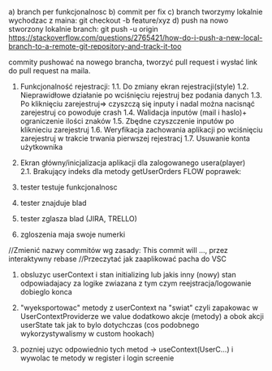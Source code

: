 a) branch per funkcjonalnosc
b) commit per fix
c) branch tworzymy lokalnie wychodzac z maina: git checkout -b feature/xyz
d) push na nowo stworzony lokalnie branch:
git push -u origin <branch>
https://stackoverflow.com/questions/2765421/how-do-i-push-a-new-local-branch-to-a-remote-git-repository-and-track-it-too

commity pushować na nowego brancha, tworzyć pull request i wysłać link do pull request na maila.

1. Funkcjonalność rejestracji:
   1.1. Do zmiany ekran rejestracji(style)
   1.2. Nieprawidłowe działanie po wciśnięciu rejestruj bez podania danych
   1.3. Po kliknięciu zarejestruj=> czyszczą się inputy i nadal można nacisnąć zarejestruj co powoduje crash
   1.4. Walidacja inputów (mail i haslo)+ ograniczenie ilości znaków
   1.5. Zbędne czyszczenie inputów po kliknieciu zarejestruj
   1.6. Weryfikacja zachowania aplikacji po wciśnięciu zarejestruj w trakcie trwania pierwszej rejestracj
   1.7. Usuwanie konta użytkownika
2. Ekran główny/inicjalizacja aplikacji dla zalogowanego usera(player)  
    2.1. Brakujący indeks dla metody getUserOrders
   FLOW poprawek:

3. tester testuje funkcjonalnosc
4. tester znajduje blad
5. tester zglasza blad (JIRA, TRELLO)
6. zgloszenia maja swoje numerki

//Zmienić nazwy commitów wg zasady: This commit will ..., przez interaktywny rebase
//Przeczytać jak zaaplikować pacha do VSC

1. obsluzyc userContext i stan initializing lub jakis inny (nowy) stan odpowiadajacy za logike zwiazana z tym czym reejstracja/logowanie dobieglo konca

2. "wyeksportowac" metody z userContext na "swiat" czyli zapakowac w UserContextProviderze we value dodatkowo akcje (metody) a obok akcji userState tak jak to bylo dotychczas (cos podobnego wykorzystywalismy w custom hookach)

3. pozniej uzyc odpowiednio tych metod -> useContext(UserC...) i wywolac te metody w register i login screenie
